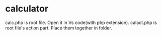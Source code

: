 # calculator
calc.php is root file. Open it in Vs code(with php extension).
calact.php is root file's action part.
Place them together in folder.

